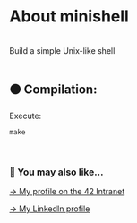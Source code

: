 # About minishell
<br>
Build a simple Unix-like shell

<br>
<br>

## 🟠 Compilation:

Execute:
```
make
```
<br>

### 🔄 You may also like...
[-> My profile on the 42 Intranet](https://profile.intra.42.fr/users/mgimon-c)

[-> My LinkedIn profile](https://www.linkedin.com/in/mgimon-c/)



